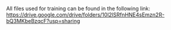 All files used for training can be found in the following link:
https://drive.google.com/drive/folders/10l2lSRfnHNE4sEmzn2R-bQ3MKbeBzqcF?usp=sharing